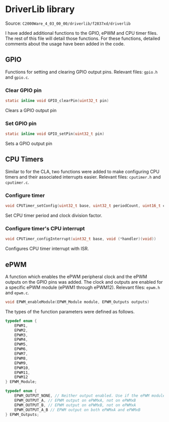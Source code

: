 # DriverLib library 
Source: `C2000Ware_4_03_00_00/driverlib/f2837xd/driverlib` 

I have added additional functions to the GPIO, ePWM and CPU timer files. The rest of this file will detail those functions. For these functions, detailed comments about the usage have been added in the code. 

## GPIO 
Functions for setting and clearing GPIO output pins. 
Relevant files: `gpio.h` and `gpio.c`. 

### Clear GPIO pin 
```c
static inline void GPIO_clearPin(uint32_t pin)
```
Clears a GPIO output pin

### Set GPIO pin 
```c
static inline void GPIO_setPin(uint32_t pin)
```
Sets a GPIO output pin

## CPU Timers
Similar to for the CLA, two functions were added to make configuring CPU timers 
and their associated interrupts easier. Relevant files: `cputimer.h` and `cputimer.c`. 

### Configure timer 
```c
void CPUTimer_setConfig(uint32_t base, uint32_t periodCount, uint16_t clkDivFactor)
```
Set CPU timer period and clock division factor.

### Configure timer's CPU interrupt 
```c
void CPUTimer_configInterrupt(uint32_t base, void (*handler)(void))
```
Configures CPU timer interrupt with ISR.

## ePWM 
A function which enables the ePWM peripheral clock and the ePWM outputs on the GPIO pins was added. The clock and outputs are enabled for a specific ePWM module 
(ePWM1 through ePWM12). Relevant files: `epwm.h` and `epwm.c`. 
```c
void EPWM_enableModule(EPWM_Module module, EPWM_Outputs outputs)
```
The types of the function parameters were defined as follows. 
```c
typedef enum {
    EPWM1,
    EPWM2,
    EPWM3,
    EPWM4,
    EPWM5,
    EPWM6,
    EPWM7,
    EPWM8, 
    EPWM9,
    EPWM10,
    EPWM11,
    EPWM12
} EPWM_Module;

typedef enum {
    EPWM_OUTPUT_NONE, // Neither output enabled. Use if the ePWM module is just used as a timer.
    EPWM_OUTPUT_A, // EPWM output on ePWMxA, not on ePWMxB
    EPWM_OUTPUT_B, // EPWM output on ePWMxB, not on ePWMxA
    EPWM_OUTPUT_A_B // EPWM output on both ePWMxA and ePWMxB
} EPWM_Outputs;
```